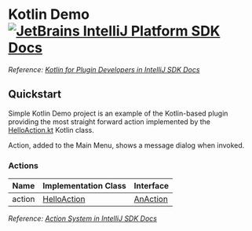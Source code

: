 # Kotlin Demo [![JetBrains IntelliJ Platform SDK Docs](https://jb.gg/badges/docs.svg)][docs]
*Reference: [Kotlin for Plugin Developers in IntelliJ SDK Docs][docs:kotlin]*

## Quickstart

Simple Kotlin Demo project is an example of the Kotlin-based plugin providing the most straight forward action
implemented by the [HelloAction.kt][file:HelloAction] Kotlin class.

Action, added to the Main Menu, shows a message dialog when invoked.

### Actions

| Name   | Implementation Class            | Interface                |
| ------ | ------------------------------- | ------------------------ |
| action | [HelloAction][file:HelloAction] | [AnAction][sdk:AnAction] |

*Reference: [Action System in IntelliJ SDK Docs][docs:actions]*


[docs]: https://www.jetbrains.org/intellij/sdk/docs
[docs:actions]: https://www.jetbrains.org/intellij/sdk/docs/basics/action_system.html
[docs:kotlin]: https://jetbrains.org/intellij/sdk/docs/tutorials/kotlin.html

[file:HelloAction]: ./src/main/kotlin/org/intellij/sdk/kotlin/HelloAction.kt

[sdk:AnAction]: upsource:///platform/editor-ui-api/src/com/intellij/openapi/actionSystem/AnAction.java
